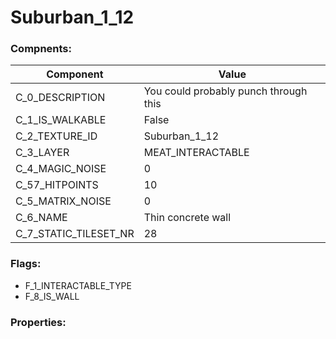 

# Suburban_1_12





### Compnents: 
| Component | Value | 
|  --  |  --  | 
| C_0_DESCRIPTION | You could probably punch through this | 
| C_1_IS_WALKABLE | False | 
| C_2_TEXTURE_ID | Suburban_1_12 | 
| C_3_LAYER | MEAT_INTERACTABLE | 
| C_4_MAGIC_NOISE | 0 | 
| C_57_HITPOINTS | 10 | 
| C_5_MATRIX_NOISE | 0 | 
| C_6_NAME | Thin concrete wall | 
| C_7_STATIC_TILESET_NR | 28 | 


### Flags: 
* F_1_INTERACTABLE_TYPE
* F_8_IS_WALL


### Properties: 

